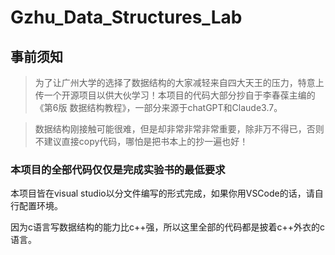 # Gzhu_Data_Structures_Lab
## 事前须知
> 为了让广州大学的选择了数据结构的大家减轻来自四大天王的压力，特意上传一个开源项目以供大伙学习！本项目的代码大部分抄自于李春葆主编的《第6版 数据结构教程》，一部分来源于chatGPT和Claude3.7。

> 数据结构刚接触可能很难，但是却非常非常非常重要，除非万不得已，否则不建议直接copy代码，哪怕是把书本上的抄一遍也好！

### 本项目的全部代码仅仅是完成实验书的最低要求

本项目皆在visual studio以分文件编写的形式完成，如果你用VSCode的话，请自行配置环境。

因为c语言写数据结构的能力比c++强，所以这里全部的代码都是披着c++外衣的c语言。
